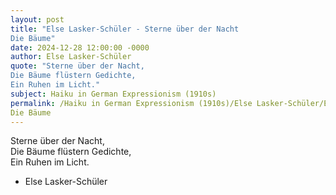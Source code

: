 ```yaml
---
layout: post
title: "Else Lasker-Schüler - Sterne über der Nacht  
Die Bäume"
date: 2024-12-28 12:00:00 -0000
author: Else Lasker-Schüler
quote: "Sterne über der Nacht,  
Die Bäume flüstern Gedichte,  
Ein Ruhen im Licht."
subject: Haiku in German Expressionism (1910s)
permalink: /Haiku in German Expressionism (1910s)/Else Lasker-Schüler/Else Lasker-Schüler - Sterne über der Nacht  
Die Bäume
---
```


Sterne über der Nacht,  
Die Bäume flüstern Gedichte,  
Ein Ruhen im Licht.

- Else Lasker-Schüler
